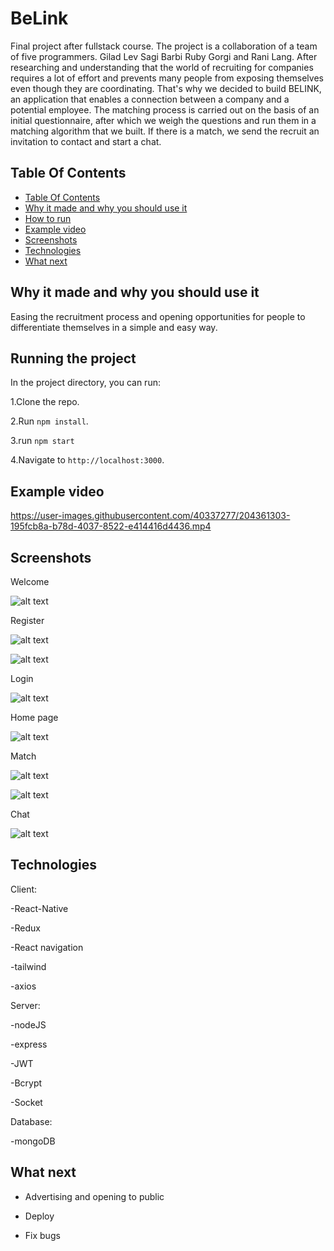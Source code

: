 # BeLink

Final project after fullstack course. The project is a collaboration of a team of five programmers. Gilad Lev Sagi Barbi Ruby Gorgi and Rani Lang. After researching and understanding that the world of recruiting for companies requires a lot of effort and prevents many people from exposing themselves even though they are coordinating. That's why we decided to build BELINK, an application that enables a connection between a company and a potential employee. The matching process is carried out on the basis of an initial questionnaire, after which we weigh the questions and run them in a matching algorithm that we built. If there is a match, we send the recruit an invitation to contact and start a chat.

## Table Of Contents <a name="Table"></a>
- [Table Of Contents](#Table)
- [Why it made and why you should use it](#why)
- [How to run](#run)  
- [Example video](#Examplevideo)
- [Screenshots](#Screenshots)
- [Technologies](#Technologies)
- [What next](#next)


## Why it made and why you should use it <a name="why"></a>
Easing the recruitment process and opening opportunities for people to differentiate themselves in a simple and easy way.

## Running the project <a name="run"></a>
In the project directory, you can run:

1.Clone the repo.

2.Run `npm install`.

3.run `npm start`

4.Navigate to `http://localhost:3000`.

## Example video <a name="Examplevideo"></a>

https://user-images.githubusercontent.com/40337277/204361303-195fcb8a-b78d-4037-8522-e414416d4436.mp4


## Screenshots <a name="Screenshots"></a>

Welcome


![alt text](https://res.cloudinary.com/ddc7x3lb6/image/upload/v1669661594/beLink/1_13_qlraa3.jpg)


Register


![alt text](https://res.cloudinary.com/ddc7x3lb6/image/upload/v1669661594/beLink/1_7_bsw3ya.jpg)

![alt text](https://res.cloudinary.com/ddc7x3lb6/image/upload/v1669661595/beLink/1_5_p9m1mt.jpg)


Login

![alt text](https://res.cloudinary.com/ddc7x3lb6/image/upload/v1669661595/beLink/1_4_zdtuvg.jpg)


Home page

![alt text](https://res.cloudinary.com/ddc7x3lb6/image/upload/v1669661595/beLink/1_12_tqf4br.jpg)


Match

![alt text](https://res.cloudinary.com/ddc7x3lb6/image/upload/v1669661594/beLink/1_10_lniysn.jpg)

![alt text](https://res.cloudinary.com/ddc7x3lb6/image/upload/v1669661595/beLink/1_2_fzuoja.jpg)

Chat

![alt text](https://res.cloudinary.com/ddc7x3lb6/image/upload/v1669661595/beLink/1_14_feepjf.jpg)


## Technologies <a name="Technologies"></a>
   Client:
   
   -React-Native 
   
   -Redux
   
   -React navigation
   
   -tailwind
   
   -axios
   
   Server:
   
   -nodeJS
   
   -express
   
   -JWT
   
   -Bcrypt
   
   -Socket
   
   Database: 
   
   -mongoDB
   
## What next <a name="next"></a>
- Advertising and opening to public

- Deploy 

- Fix bugs

